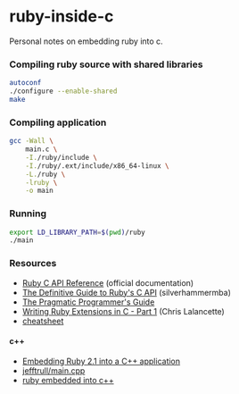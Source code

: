 # ruby-inside-c

Personal notes on embedding ruby into c.


### Compiling ruby source with shared libraries
```bash
autoconf
./configure --enable-shared
make
```

### Compiling application
```bash
gcc -Wall \
    main.c \
    -I./ruby/include \
    -I./ruby/.ext/include/x86_64-linux \
    -L./ruby \
    -lruby \
    -o main
```

### Running
```bash
export LD_LIBRARY_PATH=$(pwd)/ruby
./main
```

### Resources
- [Ruby C API Reference](https://docs.ruby-lang.org/en/3.0.0/doc/extension_rdoc.html) (official documentation)
- [The Definitive Guide to Ruby's C API](https://silverhammermba.github.io/emberb/c/) (silverhammermba)
- [The Pragmatic Programmer's Guide](http://ruby-doc.com/docs/ProgrammingRuby/html/ext_ruby.html)
- [Writing Ruby Extensions in C - Part 1](http://clalance.blogspot.com/2011/01/writing-ruby-extensions-in-c-part-1.html) (Chris Lalancette)
- [cheatsheet](https://croisant.net/ruby-c-extension-cheat-sheet/)

#### c++
- [Embedding Ruby 2.1 into a C++ application](http://hugopl.github.io/2014/04/09/Embedding-Ruby-2.1-into-a-Cpp-application.html)
- [jefftrull/main.cpp](https://gist.github.com/jefftrull/1305431)
- [ruby embedded into c++](http://metaeditor.sourceforge.net/embed/)
